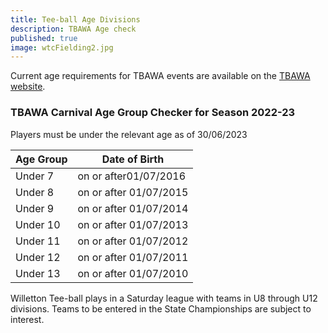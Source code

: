 ```yaml
---
title: Tee-ball Age Divisions
description: TBAWA Age check
published: true
image: wtcFielding2.jpg
---
```


Current age requirements for TBAWA events are available on the [TBAWA website](https://www.tbawa.com.au/be-involved/as-a-player/age-check/).

### TBAWA Carnival Age Group Checker for Season 2022-23

Players must be under the relevant age as of 30/06/2023

| Age Group | Date of Birth          |
| --------- | ---------------------- |
| Under 7   | on or after01/07/2016  |
| Under 8   | on or after 01/07/2015 |
| Under 9   | on or after 01/07/2014 |
| Under 10  | on or after 01/07/2013 |
| Under 11  | on or after 01/07/2012 |
| Under 12  | on or after 01/07/2011 |
| Under 13  | on or after 01/07/2010 |

Willetton Tee-ball plays in a Saturday league with teams in U8 through U12 divisions. Teams to be entered in the State Championships are subject to interest.
